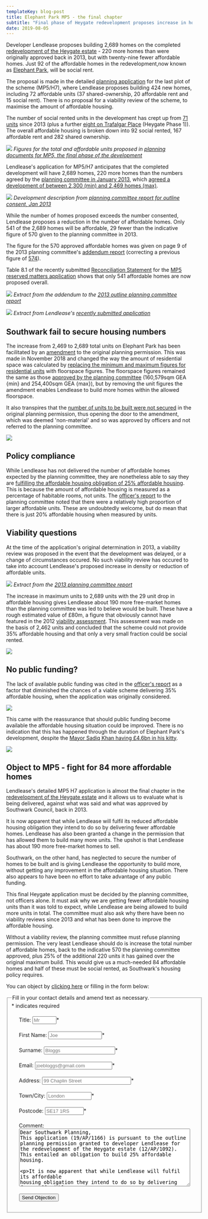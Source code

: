 ```yaml
---
templateKey: blog-post
title: Elephant Park MP5 - the final chapter
subtitle: "Final phase of Heygate redevelopment proposes increase in homes, but with decrease in affordable"
date: 2019-08-05
---
```

Developer Lendlease proposes building 2,689 homes on the completed [redevelopment of the Heygate estate](http://35percent.org/heygate-regeneration-faq) - 220 more homes than were originally approved back in 2013, but with twenty-nine fewer affordable homes.  Just 92 of the affordable homes in the redevelopment,now known as [Elephant Park](http://elephantpark.co.uk), will be social rent.  
 
The proposal is made in the detailed [planning application](https://planning.southwark.gov.uk/online-applications-old/applicationDetails.do?activeTab=makeComment&keyVal=_STHWR_DCAPR_9582742) for the last plot of the scheme (MP5/H7), where Lendlease proposes building 424 new homes, including 72 affordable units (37 shared-ownership, 20 affordable rent and 15 social rent).  There is no proposal for a viability review of the scheme, to maximise the amount of affordable housing.

The number of social rented units in the development has crept up from [71 units](http://35percent.org/2013-01-13-will-the-planning-committee-see-sense/) since 2013 (plus a further [eight on Trafalgar Place](http://planbuild.southwark.gov.uk/documents/?GetDocument=%7b%7b%7b!DcDunvLF2MOAcCag9FShbg%3d%3d!%7d%7d%7d) (Heygate Phase 1)). The overall affordable housing is broken down into 92 social rented, 167 affordable rent and 282 shared ownership.

![](http://35percent.org/img/epark92socialrent.jpg)
*Figures for the total and affordable units proposed in [planning documents for MP5, the final phase of the development](http://planbuild.southwark.gov.uk/documents/?GetDocument=%7b%7b%7b!Mz5nzvZX38X%2fWRNbT2Vd6A%3d%3d!%7d%7d%7d)*

Lendlease's application for MP5/H7 anticipates that the completed development will have 2,689 homes, 220 more homes than the numbers agreed by the [planning committee in January 2013](http://moderngov.southwark.gov.uk/mgAi.aspx?ID=27221), which [agreed a development of between 2,300 (min) and 2,469 homes (max)](http://planbuild.southwark.gov.uk/documents/?GetDocument=%7b%7b%7b!Q7K%2bVQ5GwV3kVWHHRXBCqg%3d%3d!%7d%7d%7d).

![](http://35percent.org/img/orheygate.png)
*Development description from [planning committee report for outline consent, Jan 2013](http://planbuild.southwark.gov.uk/documents/?GetDocument=%7b%7b%7b!Q7K%2bVQ5GwV3kVWHHRXBCqg%3d%3d!%7d%7d%7d)*

While the number of homes proposed exceeds the number consented, Lendlease proposes a reduction in the number of affordable homes. Only 541 of the 2,689 homes will be affordable, 29 fewer than the indicative figure of 570 given to the planning committee in 2013.  

The figure for the 570 approved affordable homes was given on page 9 of the 2013 planning committee's [addendum report](http://planbuild.southwark.gov.uk/documents/?GetDocument=%7b%7b%7b!Q7K%2bVQ5GwV3kVWHHRXBCqg%3d%3d!%7d%7d%7d)   (correcting a previous figure of [574](http://planbuild.southwark.gov.uk/documents/?GetDocument=%7b%7b%7b!swSywGCW3zgzV1miHXgXSg%3d%3d!%7d%7d%7d)).

Table 8.1 of the recently submitted [Reconciliation Statement](http://planbuild.southwark.gov.uk/documents/?GetDocument=%7b%7b%7b!ODWxL4QoZvkgXXbACxb5vg%3d%3d!%7d%7d%7d) for the [MP5 reserved matters application](https://planning.southwark.gov.uk/online-applications/applicationDetails.do?activeTab=externalDocuments&keyVal=_STHWR_DCAPR_9582742) shows that only 541 affordable homes are now proposed overall. 

![](http://35percent.org/img/para163.png)
*Extract from the addendum to the [2013 outline planning committee report](http://planbuild.southwark.gov.uk/documents/?GetDocument=%7b%7b%7b!Q7K%2bVQ5GwV3kVWHHRXBCqg%3d%3d!%7d%7d%7d)*

![](http://35percent.org/img/reconc.png)
*Extract from Lendlease's [recently submitted application](http://planbuild.southwark.gov.uk/documents/?GetDocument=%7b%7b%7b!Q7K%2bVQ5GwV3kVWHHRXBCqg%3d%3d!%7d%7d%7d)*
 
## Southwark fail to secure housing numbers

The increase from 2,469 to 2,689 total units on Elephant Park  has been facilitated by an [amendment](http://planbuild.southwark.gov.uk/documents/?casereference=18/AP/3225&system=DC) to the original planning permission.  This was made in November 2018 and changed the way the amount of residential space was calculated by [replacing the minimum and maximum figures for residential units](http://planbuild.southwark.gov.uk/documents/?GetDocument=%7b%7b%7b!s8fyBoziHiy%2fr1TPdwL8eQ%3d%3d!%7d%7d%7d) with floorspace figures. The floorspace figures remained the same as those [approved by the planning committee](http://planbuild.southwark.gov.uk/documents/?GetDocument=%7b%7b%7b!hgyBVuEH%2b8BxXry2bGRAtA%3d%3d!%7d%7d%7d)   (160,579sqm GEA {min} and 254,400sqm GEA {max}), but by removing the unit figures the amendment enables Lendlease to build more homes within the allowed floorspace.

It also transpires that the [number of units to be built were not secured](http://planbuild.southwark.gov.uk/documents/?GetDocument=%7b%7b%7b!RmPsohICrz2DqmiiC%2fGX%2fQ%3d%3d!%7d%7d%7d) in the original planning permission, thus opening the door to the amendment, which was deemed 'non-material' and so was approved by officers and not referred to the planning committee.
 
![](http://35percent.org/img/orpara8.png)

## Policy compliance

While Lendlease has not delivered the number of affordable homes expected by the planning committee, they are nonetheless able to say they are [fulfilling the affordable housing obligation of 25% affordable housing](http://planbuild.southwark.gov.uk/documents/?GetDocument=%7b%7b%7b!ODWxL4QoZvkgXXbACxb5vg%3d%3d!%7d%7d%7d).  This is because the amount of affordable housing is measured as a percentage of habitable rooms, not units. The [officer's report](http://planbuild.southwark.gov.uk/documents/?GetDocument=%7b%7b%7b!swSywGCW3zgzV1miHXgXSg%3d%3d!%7d%7d%7d) to the planning committee noted that there were a relatively high proportion of larger affordable units.
These are undoubtedly welcome, but do mean that there is just 20% affordable housing when measured by units. 

## Viability questions

At the time of the application's original determination in 2013, a viability review was proposed in the event that the development was delayed, or a change of circumstances occured. No such viability review has occured to take into account Lendlease's proposed increase in density or reduction of affordable units.

![](http://35percent.org/img/vrev.png)
*Extract from the [2013 planning committee report](http://planbuild.southwark.gov.uk/documents/?GetDocument=%7b%7b%7b!Q7K%2bVQ5GwV3kVWHHRXBCqg%3d%3d!%7d%7d%7d)*

The increase in maximum units to 2,689 units with the 29 unit drop in affordable housing gives Lendlease about 190 more free-market homes than the planning committee was led to believe would be built.  These have a rough estimated value of £80m, a figure that obviously cannot have featured in the 2012 [viability assessment](http://crappistmartin.github.io/images/HeygateViabilityAssessment_MainReport.pdf).  This assessment was made on the basis of 2,462 units and concluded that the scheme could not provide 35% affordable housing and that only a very small fraction could be social rented.

![](http://35percent.org/img/orfigs.png)
 
## No public funding?

The lack of available public funding was cited in the [officer's report](http://planbuild.southwark.gov.uk/documents/?GetDocument=%7b%7b%7b!swSywGCW3zgzV1miHXgXSg%3d%3d!%7d%7d%7d) as a factor that diminished the chances of a viable scheme delivering 35% affordable housing, when the application was originally considered.

![](http://35percent.org/img/gfunding1.png)

This came with the reassurance that should public funding become available the affordable housing situation could be improved.  There is no indication that this has happened through the duration of Elephant Park's development, despite the [Mayor Sadiq Khan having £4.6bn in his kitty](https://www.london.gov.uk/what-we-do/housing-and-land/homes-londoners-affordable-homes-programme-2016-21).

![](http://35percent.org/img/gfunding2.png)


## Object to MP5 - fight for 84 more affordable homes
 
Lendlease's detailed MP5 H7 application is almost the final chapter in the [redevelopment of the Heygate estate](http://35percent.org/heygate-regeneration-faq/) and it allows us to evaluate what is being delivered, against what was said and what was approved by Southwark Council, back in 2013.

It is now apparent that while Lendlease will fulfil its reduced affordable housing obligation they intend to do so by delivering fewer affordable homes. Lendlease has also been granted a change in the permission that has allowed them to build many more units.  The upshot is that Lendlease has about 190 more free-market homes to sell.

Southwark, on the other hand, has neglected to secure the number of homes to be built and is giving Lendlease the opportunity to build more, without getting any improvement in the affordable housing situation. There also appears to have been no effort to take advantage of any public funding. 

This final Heygate application must be decided by the planning committee, not officers alone.  It must ask why we are getting fewer affordable housing units than it was told to expect, while Lendlease are being allowed to build more units in total.  The committee must also ask why there have been no viability reviews since 2013 and what has been done to improve the affordable housing.

Without a viability review, the planning committee must refuse planning permission. The very least Lendlease should do is increase the total number of affordable homes, back to the indicative 570 the planning committee approved, plus 25% of the additional 220 units it has gained over the original maximum build.  This would give us a much-needed 84 affordable homes and half of these must be social rented, as Southwark's housing policy requires.

You can object by [clicking here](https://planning.southwark.gov.uk/online-applications/applicationDetails.do?activeTab=makeComment&keyVal=_STHWR_DCAPR_9582742) or filling in the form below:
<form id="form5" action="https://thirtyfivepercent.herokuapp.com/" method="blog-post"> 
<fieldset><legend>Fill in your contact details and amend text as necessary.</legend>
<div id="mc_embed_signup">
<div class="indicates-required"><span class="asterisk">*</span> indicates required</div>
<p class="first" style="margin:20px">
        <label for="name">Title:</label>
        <input type="text" name="title" id="title" size="5" placeholder="Mr" /><span class="asterisk">*</span>
  </p>
<p style="margin:20px">
        <label for="email">First Name:</label>
        <input type="text" name="firstname" id="firstname" size="15" placeholder="Joe"/><span class="asterisk">*</span>
  </p>
<p style="margin:20px">
        <label for="email">Surname:</label>
        <input type="text" name="surname" id="surname" size="21" placeholder="Bloggs"/><span class="asterisk">*</span>
  </p>
  <p style="margin:20px">
        <label for="email">Email:</label>
        <input type="text" name="email" id="email" size="23" placeholder="joebloggs@gmail.com"/><span class="asterisk">*</span>
  </p>
  <p style="margin:20px">
        <label for="address">Address:</label>
        <input type="text" name="address" id="address" size="27" placeholder="99 Chaplin Street"/><span class="asterisk">*</span>
  </p>
  <p style="margin:20px">
        <label for="address">Town/City:</label>
        <input type="text" name="city" id="city" size="12" placeholder="London"/><span class="asterisk">*</span>
  </p>
  <p style="margin:20px">
        <label for="blog-postcode">Postcode:</label>
        <input type="text" name="blog-postcode" id="blog-postcode" size="10" placeholder="SE17 1RS"/><span class="asterisk">*</span>
  </p>
   <p style="margin:20px">
        <label for="message">Comment:</label>
        <textarea name="message" id="message" cols="55" rows="10">Dear Southwark Planning,
This application (19/AP/1166) is pursuant to the outline planning permission granted to developer Lendlease for the redevelopment of the Heygate estate (12/AP/1092). This entailed an obligation to build 25% affordable housing.
 
It is now apparent that while Lendlease will fulfil its affordable housing obligation they intend to do so by delivering fewer affordable homes than the planning committee were told would be delivered when they gave approval for the redevelopment. The committee was told there would be 570 affordable homes, while Lendlease now proposes to deliver only 541.

Since permission was given Lendlease has also been granted a change to that permission that will allow them to build 220 more units than the original maximum.
Southwark, on the other hand, has neglected to secure the number of homes to be built and gave Lendlease the opportunity to build more, without getting any improvement in the affordable housing situation. There also appears to have been no effort to take advantage of any public funding.

This final Heygate application must be decided by the planning committee, not officers alone. It must ask why we are getting fewer affordable housing units than it was told to expect, while Lendlease were allowed to build more units in total. The committee must also ask why there have been no viability assessments or reviews since 2013 and what has been done to improve the affordable housing.

There should be a viability review in order to reflect the increase in density and the planning committee must refuse planning permission, unless Lendlease increases the total number of affordable homes, back to the indicative 570 the planning committee approved, plus 25% of the additional 220 units it has gained over the original maximum build. This would give us a much-needed 84 affordable homes and half of these must be social rented, as Southwark's planning policy requires.

Yours sincerely,
</textarea>
  </p>
  <p class="submit" style="margin:20px"><button type="submit">Send Objection</button></p>
</div>
   </fieldset>
  </form>

<meta name="twitter:card" content="summary" />
<meta name="twitter:title" content="Elephant Park MP5 - the final chapter" />
<meta name="twitter:description" content="Final phase of Heygate scheme proposes increasing overall number of homes while reducing affordable. " />
<meta name="twitter:image" content="http://35percent.org/img/epark92socialrent.jpg" />
